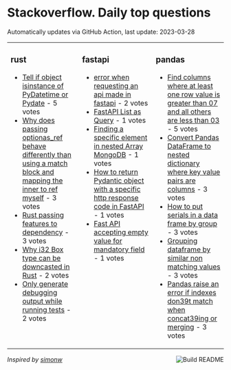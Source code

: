 # Stackoverflow. Daily top questions 

Automatically updates via GitHub Action, last update: <!-- date starts -->2023-03-28<!-- date ends -->


<table><tr><td valign="top" width="33%">

### rust
<!-- rust starts -->
* [Tell if object isinstance of PyDatetime or Pydate](https://stackoverflow.com/questions/75857300/tell-if-object-isinstance-of-pydatetime-or-pydate) - 5 votes
* [Why does passing optionas_ref behave differently than using a match block and mapping the inner to ref myself](https://stackoverflow.com/questions/75860751/why-does-passing-option-as-ref-behave-differently-than-using-a-match-block-and-m) - 3 votes
* [Rust passing features to dependency](https://stackoverflow.com/questions/75853031/rust-passing-features-to-dependency) - 3 votes
* [Why i32 Box type can be downcasted in Rust](https://stackoverflow.com/questions/75861972/why-i32-box-type-can-be-downcasted-in-rust) - 2 votes
* [Only generate debugging output while running tests](https://stackoverflow.com/questions/75851954/only-generate-debugging-output-while-running-tests) - 2 votes
<!-- rust ends -->
</td><td valign="top" width="34%">


### fastapi
<!-- fastapi starts -->
* [error when requesting an api made in fastapi](https://stackoverflow.com/questions/75851803/error-when-requesting-an-api-made-in-fastapi) - 2 votes
* [FastAPI List as Query](https://stackoverflow.com/questions/75868490/fastapi-list-as-query) - 1 votes
* [Finding a specific element in nested Array MongoDB](https://stackoverflow.com/questions/75853976/finding-a-specific-element-in-nested-array-mongodb) - 1 votes
* [How to return Pydantic object with a specific http response code in FastAPI](https://stackoverflow.com/questions/75867644/how-to-return-pydantic-object-with-a-specific-http-response-code-in-fastapi) - 1 votes
* [Fast API accepting empty value for mandatory field](https://stackoverflow.com/questions/75864151/fast-api-accepting-empty-value-for-mandatory-field) - 1 votes
<!-- fastapi ends -->
</td><td valign="top" width="34%">


### pandas
<!-- pandas starts -->
* [Find columns where at least one row value is greater than 07 and all others are less than 03](https://stackoverflow.com/questions/75861122/find-columns-where-at-least-one-row-value-is-greater-than-0-7-and-all-others-are) - 5 votes
* [Convert Pandas DataFrame to nested dictionary where key value pairs are columns](https://stackoverflow.com/questions/75870150/convert-pandas-dataframe-to-nested-dictionary-where-key-value-pairs-are-columns) - 3 votes
* [How to put serials in a data frame by group](https://stackoverflow.com/questions/75862628/how-to-put-serials-in-a-data-frame-by-group) - 3 votes
* [Grouping dataframe by similar non matching values](https://stackoverflow.com/questions/75856310/grouping-dataframe-by-similar-non-matching-values) - 3 votes
* [Pandas raise an error if indexes don39t match when concat39ing or merging](https://stackoverflow.com/questions/75870152/pandas-raise-an-error-if-indexes-dont-match-when-concating-or-merging) - 3 votes
<!-- pandas ends -->
</td></tr></table>

<a href="https://github.com/hp0404/hp0404/actions"><img src="https://github.com/hp0404/hp0404/workflows/Build%20README/badge.svg" align="right" alt="Build README"></a> <p>*Inspired by  [simonw](https://github.com/simonw/simonw)*</p>
